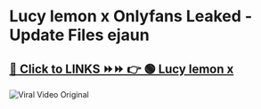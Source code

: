 
 # Lucy lemon x Onlyfans Leaked - Update Files ejaun

## <h2><a href="https://clipsfans.com/Lucy_lemon_x&ref=git">🔗 Click to LINKS ⏩⏩ 👉 🟢 Lucy lemon x </a></h2>

<a href="https://clipsfans.com/Lucy_lemon_x&ref=git" rel="nofollow" data-target="animated-image.originalLink"><img src="https://i.ibb.co.com/xMMVF88/686577567.gif" alt="Viral Video Original" style="max-width: 100%; display: inline-block;" data-target="animated-image.originalImage"></a>

